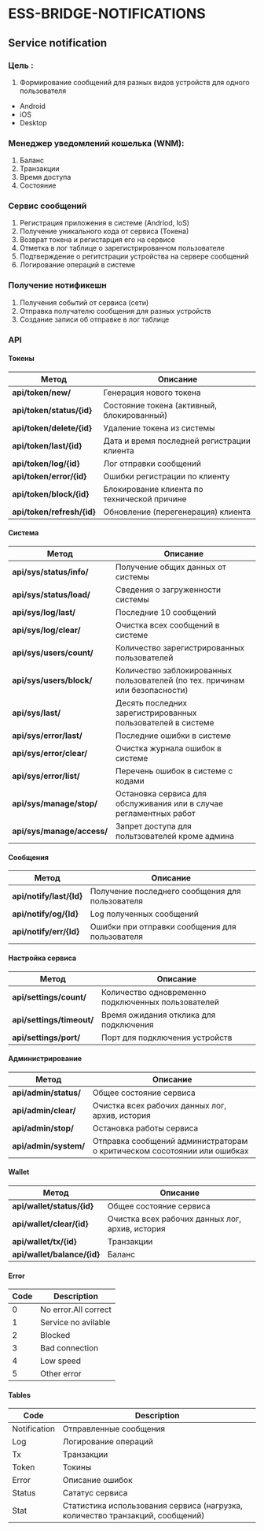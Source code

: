 # ESS-BRIDGE-NOTIFICATIONS

## Service notification

### Цель :
1. Формирование сообщений для разных видов устройств для одного пользователя
* Android
* iOS
* Desktop




### Менеджер уведомлений кошелька (WNM):

1. Баланс
2. Транзакции
3. Время доступа
4. Состояние 



 ### Сервис сообщений

 1. Регистрация приложения в системе  (Andriod, IoS)
 2. Получение уникального кода от сервиса (Токена)
 3. Возврат токена и регистарция его на сервисе 
 4. Отметка в лог таблице о зарегистрированном пользователе
 5. Подтверждение о регитстрации устройства на сервере сообщений
 6. Логирование операций в системе


 ### Получение нотификешн

 1. Получения событий от сервиса (сети)  
 2. Отправка получателю сообщения для разных устройств  
 3. Создание записи об отправке в лог таблице  



### API



#### Токены

|Метод|Описание|
|---|---|
|**api/token/new/**|Генерация нового токена|
|**api/token/status/{id}**|Состояние токена (активный, блокированный)|
|**api/token/delete/{id}**|Удаление токена из системы|
|**api/token/last/{id}**|Дата и время последней регистрации клиента|
|**api/token/log/{id}**|Лог отправки сообщений|
|**api/token/error/{id}**|Ошибки регистрации по клиенту|
|**api/token/block/{id}**|Блокирование клиента по технической причине|
|**api/token/refresh/{id}**|Обновление (перегенерация) клиента|


#### Cистема

|Метод|Описание|
|---|---|
|**api/sys/status/info/**|Получение общих данных от системы|
|**api/sys/status/load/**|Cведения о загруженности системы|
|**api/sys/log/last/**|Последние 10 сообщений|
|**api/sys/log/clear/**|Очистка всех сообщений в системе|
|**api/sys/users/count/**|Количество зарегистрированных пользователей|
|**api/sys/users/block/**|Количество заблокированных пользователей (по тех. причинам или безопасности)|
|**api/sys/last/**|Десять последних зарегистрированных пользователей в системе|
|**api/sys/error/last/**|Последние ошибки в системе|  
|**api/sys/error/clear/**|Очистка журнала ошибок в системе|  
|**api/sys/error/list/**|Перечень ошибок в системе с кодами|  
|**api/sys/manage/stop/**|Остановка сервиса для обслуживания или в случае регламентных работ|  
|**api/sys/manage/access/**|Запрет доступа для польтзователей кроме админа|  


#### Сообщения

|Метод|Описание|
|---|---|
|**api/notify/last/{Id}**|Получение последнего сообщения для пользователя|
|**api/notify/og/{Id}**|Log полученных сообщений|
|**api/notify/err/{Id}**|Ошибки при отправки сообщения для пользователя|


#### Настройка сервиса

|Метод|Описание|
|---|---|
|**api/settings/count/**|Количество одновременно подключенных пользователей|
|**api/settings/timeout/**|Время ожидания отклика для подключения|
|**api/settings/port/**|Порт для подключения устройств|



#### Администрирование

|Метод|Описание|
|---|---|
|**api/admin/status/**|Общее состояние сервиса|
|**api/admin/clear/**|Очистка всех рабочих данных лог, архив, история|
|**api/admin/stop/**|Остановка работы сервиса|
|**api/admin/system/**|Отправка сообщений администраторам о критическом сосотоянии или ошибках|


#### Wallet

|Метод|Описание|
|---|---|
|**api/wallet/status/{id}**|Общее состояние сервиса|
|**api/wallet/clear/{id}**|Очистка всех рабочих данных лог, архив, история|
|**api/wallet/tx/{id}**|Транзакции|
|**api/wallet/balance/{id}**|Баланс |


#### Error

|Code|Description|
|---|---|
|0|No error.All correct|
|1|Service no avilable|
|2|Blocked|
|3|Bad connection|
|4|Low speed|
|5|Other error|


#### Tables

|Code|Description|
|---|---|
|Notification|Отправленные сообщения|
|Log|Логирование операций|
|Tx|Транзакции|
|Token|Токины|
|Error|Описание ошибок|
|Status|Сататус сервиса|
|Stat|Статистика использования сервиса (нагрузка, количество транзакций, сообщений)|








































